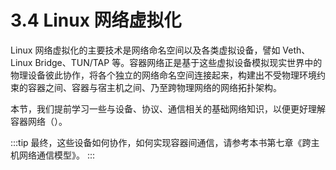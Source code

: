 # 3.4 Linux 网络虚拟化

Linux 网络虚拟化的主要技术是网络命名空间以及各类虚拟设备，譬如 Veth、Linux Bridge、TUN/TAP 等。容器网络正是基于这些虚拟设备模拟现实世界中的物理设备彼此协作，将各个独立的网络命名空间连接起来，构建出不受物理环境约束的容器之间、容器与宿主机之间、乃至跨物理网络的网络拓扑架构。

本节，我们提前学习一些与设备、协议、通信相关的基础网络知识，以便更好理解容器网络（）。

:::tip <a/>
最终，这些设备如何协作，如何实现容器间通信，请参考本书第七章《跨主机网络通信模型》。
:::